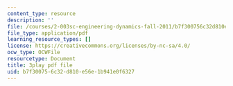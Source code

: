 ```yaml
---
content_type: resource
description: ''
file: /courses/2-003sc-engineering-dynamics-fall-2011/b7f300756c32d810e56e1b941e0f6327_osyKjTQuwlk.pdf
file_type: application/pdf
learning_resource_types: []
license: https://creativecommons.org/licenses/by-nc-sa/4.0/
ocw_type: OCWFile
resourcetype: Document
title: 3play pdf file
uid: b7f30075-6c32-d810-e56e-1b941e0f6327
---
```

